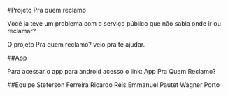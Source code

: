 #Projeto Pra quem reclamo

Você ja teve um problema com o serviço público que não sabia onde ir ou reclamar?

O projeto Pra quem reclamo? veio pra te ajudar.

##App

Para acessar o app para android acesso o link: App Pra Quem Reclamo?



##Equipe
Steferson Ferreira
Ricardo Reis
Emmanuel Pautet
Wagner Porto
